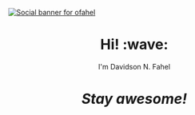 [![Social banner for ofahel](https://i.imgur.com/BjxDz1e.png)](https://github.com/ofahel)
<h1 align='center'> Hi! :wave:</h1>
<p align='center'>
I'm Davidson N. Fahel
</p>

<h1 align='center'><i>Stay awesome!</i></h1>
